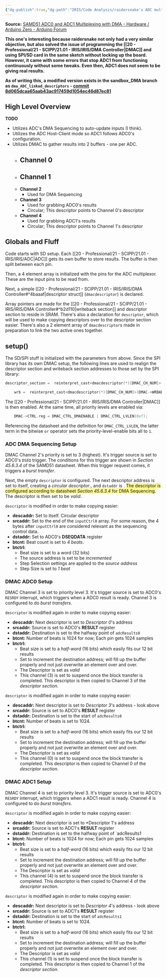 ```yaml
---
{"dg-publish":true,"dg-path":"IRIS/Code Analysis/raidersnake's ADC multiplexing.md","permalink":"/iris/code-analysis/raidersnake-s-adc-multiplexing/","noteIcon":"","created":"2024-11-06T15:07:28.944-08:00","updated":"2024-09-22T19:38:53.784-07:00"}
---
```


**Source:** [SAMD51 ADC0 and ADC1 Multiplexing with DMA - Hardware / Arduino Zero - Arduino Forum](https://forum.arduino.cc/t/samd51-adc0-and-adc1-multiplexing-with-dma/1238002/8)

**This one's interesting because raidersnake not only had a very similar objective, but also solved the issue of programming the [[20 - Professional/21 - SCIPP/21.01 - IRIS/IRIS/DMA Controller\|DMAC]] and using SPI/SD card in the same sketch without locking up the board.** **However, it came with some errors that stop ADC1 from functioning continuously without some tweaks. Even then, ADC1 does not seem to be giving real results.**

**As of writing this, a modified version exists in the sandbox_DMA branch as `dma_ADC_linked_descriptors` - [commit 8d065dcaa65aab43ac917459d1054ec46d87ec81](https://github.com/IRIS-Digital-Dosimeter/IRIS-Project/commit/8d065dcaa65aab43ac917459d1054ec46d87ec81#diff-0bdb1ee2e8f9baa5430ac95a17eb3ad0a67c356a510ee3a50a236017d06bfc4a)**

## High Level Overview 
**TODO**
- Utilizes ADC's DMA Sequencing to auto-update inputs (I think).
- Utilizes the ADC Host-Client mode so ADC1 follows ADC0's configuration.
- Utilizes DMAC to gather results into 2 buffers - one per ADC.
	- **Channel 0**
		- 
	- **Channel 1**
		- 
	- **Channel 2**
		- Used for DMA Sequencing 
	- **Channel 3**
		- Used for grabbing ADC0's results
		- Circular; This descriptor points to Channel 0's descriptor
	- **Channel 4**
		- Used for grabbing ADC1's results
		- Circular; This descriptor points to Channel 1's descriptor


## Globals and Fluff
Code starts with SD setup. Each [[20 - Professional/21 - SCIPP/21.01 - IRIS/IRIS/ADC\|ADC]] gets its own buffer to store results. The buffer is then split between each pin. 

Then, a 4 element array is initialized with the pins for the ADC multiplexor. These are the input pins to be read from.

Next, a simple [[20 - Professional/21 - SCIPP/21.01 - IRIS/IRIS/DMA Controller#^4baaaf\|descriptor struct]] (`dmacdescriptor`) is declared.

Array pointers are made for the [[20 - Professional/21 - SCIPP/21.01 - IRIS/IRIS/DMA Controller#^b2d110\|writeback section]] and descriptor section to reside in SRAM. There's also a declaration for `descriptor`, which will be used to make copying descriptors over to the descriptor section easier. There's also a 2 element array of `dmacdescriptor`s made in preparation to link the two active ones together.

## setup()
The SD/SPI stuff is initialized with the parameters from above. Since the SPI library has its own DMAC setup, the following lines are used to realign the descriptor section and writeback section addresses to those set by the SPI library:

```cpp
descriptor_section =  reinterpret_cast<dmacdescriptor(*)[DMAC_CH_NUM]>(DMAC->BASEADDR.reg); //point array pointer to BASEADDR defined by SD.begin

    wrb =  reinterpret_cast<dmacdescriptor(*)[DMAC_CH_NUM]>(DMAC->WRBADDR.reg);                 //point array pointer to WRBADDR defined by SD.begin
```

The [[20 - Professional/21 - SCIPP/21.01 - IRIS/IRIS/DMA Controller\|DMAC]] is then enabled. At the same time, all priority levels are enabled via:
```cpp
    DMAC->CTRL.reg = DMAC_CTRL_DMAENABLE | DMAC_CTRL_LVLEN(0xf);
```
Referencing the datasheet and the definition for `DMAC_CTRL_LVLEN`, the latter term in the bitwise `or` operator sets the priority-level-enable bits all to `1`.

### ADC DMA Sequencing Setup
DMAC Channel 2's priority is set to 3 (highest). It's trigger source is set to ADC0's `DSEQ` trigger. The conditions for this trigger are shown in *Section 45.6.3.4* of the SAMD51 datasheet. When this trigger request comes, it triggers a *burst transfer*.

Next, the empty `descriptor` is configured. The next descriptor address is set to itself, creating a *circular descriptor*., and `dstaddr` is .  <span style="background:#fff88f">The descriptor is configured according to datasheet *Section 45.6.3.4* for DMA Sequencing.</span> The descriptor is then set to be *valid*.

`descriptor` is modified  in order to make copying easier:
- **descaddr:** Set to itself. Circular descriptor
- **srcaddr:**  Set to the end of the `inputCtrl0` array. For some reason, the 4 bytes after `inputCtrl0` are considered relevant as the sequencing control data.
- **dstaddr:** Set to ADC0's **DSEQDATA** register
- **btcnt:** Beat count is set to *4 beats*.
- **btctrl:** 
	- Beat size is set to a word (32 bits)
	- The source address is set to be *incremented*
	- Step Selection settings are applied to the *source address*
	- Step Size is set to *1 beat*

### DMAC ADC0 Setup
DMAC Channel 3 is set to priority level 3. It's trigger source is set to ADC0's `RESRDY` interrupt, which triggers when a ADC0 result is ready. Channel 3 is configured to do *burst transfers*.

`descriptor` is modified again in order to make copying easier:
- **descaddr:** Next descriptor is set to *Descriptor 0*'s address
- **srcaddr:** Source is set to ADC0's **RESULT** register
- **dstaddr:** Destination is set to the halfway point of `adcResults0`
- **btcnt:** Number of beats is 1024 for now; Each pin gets 1024 samples 
- **btctrl:** 
	- Beat size is set to a *half-word* (16 bits) which easily fits our 12 bit results
	- Set to increment the destination address; will fill up the buffer properly and not just overwrite an element over and over.
	- The Descriptor is set as *valid*
	- This channel (3) is set to suspend once the block transfer is completed.
This descriptor is then copied to Channel 3 of the *descriptor section.*

`descriptor` is modified again in order to make copying easier:
- **descaddr:** Next descriptor is set to *Descriptor 3*'s address - look above
- **srcaddr:** Source is set to ADC0's **RESULT** register
- **dstaddr:** Destination is set to the start of `adcResults0`
- **btcnt:** Number of beats is set to 1024.
- **btctrl:** 
	- Beat size is set to a *half-word* (16 bits) which easily fits our 12 bit results
	- Set to increment the destination address; will fill up the buffer properly and not just overwrite an element over and over.
	- The Descriptor is set as *valid*
	- This channel (0) is set to suspend once the block transfer is completed.
This descriptor is then copied to Channel 0 of the *descriptor section*.


### DMAC ADC1 Setup
DMAC Channel 4 is set to priority level 3. It's trigger source is set to ADC0's `RESRDY` interrupt, which triggers when a ADC1 result is ready. Channel 4 is configured to do *burst transfers*.

`descriptor` is modified again in order to make copying easier:
- **descaddr:** Next descriptor is set to *Descriptor 1's address
- **srcaddr:** Source is set to ADC1's **RESULT** register
- **dstaddr:** Destination is set to the halfway point of `adcResults1
- **btcnt:** Number of beats is 1024 for now; Each pin gets 1024 samples 
- **btctrl:** 
	- Beat size is set to a *half-word* (16 bits) which easily fits our 12 bit results
	- Set to increment the destination address; will fill up the buffer properly and not just overwrite an element over and over.
	- The Descriptor is set as *valid*
	- This channel (4) is set to suspend once the block transfer is completed.
This descriptor is then copied to Channel 4 of the *descriptor section.*

`descriptor` is modified again in order to make copying easier:
- **descaddr:** Next descriptor is set to *Descriptor 4*'s address - look above
- **srcaddr:** Source is set to ADC1's **RESULT** register
- **dstaddr:** Destination is set to the start of `adcResults1`
- **btcnt:** Number of beats is set to 1024.
- **btctrl:** 
	- Beat size is set to a *half-word* (16 bits) which easily fits our 12 bit results
	- Set to increment the destination address; will fill up the buffer properly and not just overwrite an element over and over.
	- The Descriptor is set as *valid*
	- This channel (1) is set to suspend once the block transfer is completed.
This descriptor is then copied to Channel 1 of the *descriptor section*.